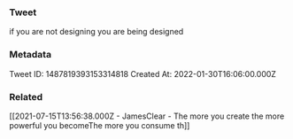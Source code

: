 ### Tweet
if you are not designing you are being designed

### Metadata
Tweet ID: 1487819393153314818
Created At: 2022-01-30T16:06:00.000Z

### Related
[[2021-07-15T13:56:38.000Z - JamesClear - The more you create the more powerful you becomeThe more you consume th]]

